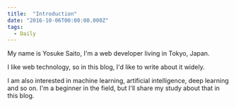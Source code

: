 ```yaml
---
title:  "Introduction"
date: "2016-10-06T00:00:00.000Z"
tags:
  - Daily
---
```

My name is Yosuke Saito, I'm a web developer living in Tokyo, Japan.

I like web technology, so in this blog, I'd like to write about it widely.

I am also interested in machine learning, artificial intelligence, deep learning and so on.
I'm a beginner in the field,
but I'll share my study about that in this blog.
